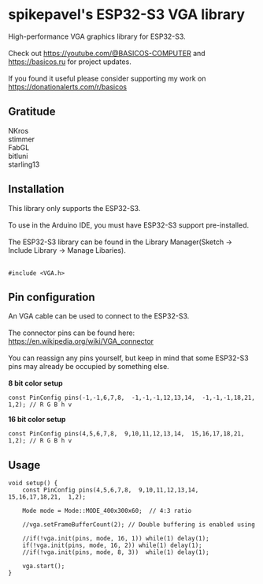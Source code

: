 # spikepavel's ESP32-S3 VGA library
High-performance VGA graphics library for ESP32-S3.\
\
Check out https://youtube.com/@BASICOS-COMPUTER and https://basicos.ru for project updates.\
\
If you found it useful please consider supporting my work on https://donationalerts.com/r/basicos
<br />
## Gratitude
NKros\
stimmer\
FabGL\
bitluni\
starling13
<br />
## Installation
This library only supports the ESP32-S3.\
\
To use in the Arduino IDE, you must have ESP32-S3 support pre-installed.\
\
The ESP32-S3 library can be found in the Library Manager(Sketch -> Include Library -> Manage Libaries).\
<br />
```
#include <VGA.h>
```
## Pin configuration
An VGA cable can be used to connect to the ESP32-S3.\
\
The connector pins can be found here: https://en.wikipedia.org/wiki/VGA_connector
<br />
<br />
You can reassign any pins yourself, but keep in mind that some ESP32-S3 pins may already be occupied by something else.\
<br />
**8 bit color setup**
```
const PinConfig pins(-1,-1,6,7,8,  -1,-1,-1,12,13,14,  -1,-1,-1,18,21,  1,2); // R G B h v
```
**16 bit color setup**
```
const PinConfig pins(4,5,6,7,8,  9,10,11,12,13,14,  15,16,17,18,21,  1,2); // R G B h v
```
## Usage
```
void setup() {
	const PinConfig pins(4,5,6,7,8,  9,10,11,12,13,14,  15,16,17,18,21,  1,2);

	Mode mode = Mode::MODE_400x300x60;  // 4:3 ratio

	//vga.setFrameBufferCount(2); // Double buffering is enabled using

	//if(!vga.init(pins, mode, 16, 1)) while(1) delay(1);
	if(!vga.init(pins, mode, 16, 2)) while(1) delay(1);
	//if(!vga.init(pins, mode, 8, 3))  while(1) delay(1);

	vga.start();
}
```